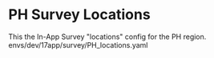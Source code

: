 # PH Survey Locations
This the In-App Survey "locations" config for the PH region.
envs/dev/17app/survey/PH_locations.yaml

